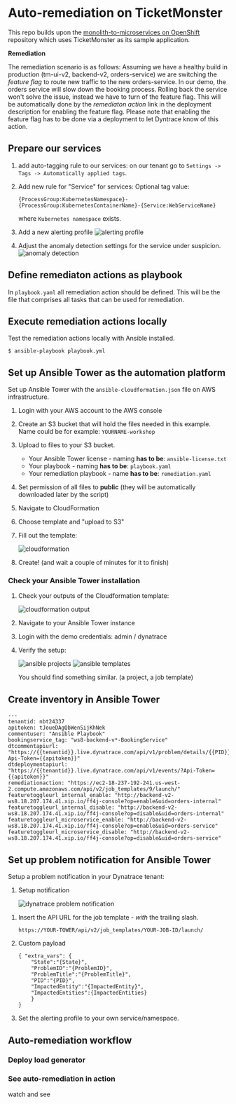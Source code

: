 # Auto-remediation on TicketMonster

This repo builds upon the [monolith-to-microservices on OpenShift](https://github.com/dynatrace-innovationlab/monolith-to-microservice-openshift/) repository which uses TicketMonster as its sample application.


**Remediation**

The remediation scenario is as follows: Assuming we have a healthy build in production (tm-ui-v2, backend-v2, orders-service) we are switching the *feature flag* to route new traffic to the new orders-service. In our demo, the orders service will slow down the booking process. Rolling back the service won't solve the issue, instead we have to turn of the feature flag. This will be automatically done by the *remediaton action* link in the deployment description for enabling the feature flag. Please note that enabling the feature flag has to be done via a deployment to let Dyntrace know of this action.


## Prepare our services

1. add auto-tagging rule to our services: on our tenant go to `Settings -> Tags -> Automatically applied tags`.
    
1. Add new rule for "Service" for services:
    Optional tag value:
    ```
    {ProcessGroup:KubernetesNamespace}-{ProcessGroup:KubernetesContainerName}-{Service:WebServiceName}
    ```
    where `Kubernetes namespace` exists.

1. Add a new alerting profile
    ![alerting profile](./assets/alerting-profile.png)

1. Adjust the anomaly detection settings for the service under suspicion. 
    ![anomaly detection](../assets/anomaly-detection.png)


## Define remediaton actions as playbook

In ```playbook.yaml``` all remediation action should be defined. This will be the file that comprises all tasks that can be used for remediation.

## Execute remediation actions locally

Test the remediation actions locally with Ansible installed.
```
$ ansible-playbook playbook.yml
```

## Set up Ansible Tower as the automation platform

Set up Ansible Tower with the `ansible-cloudformation.json` file on AWS infrastructure.

1. Login with your AWS account to the AWS console
1. Create an S3 bucket that will hold the files needed in this example. Name could be for example: `YOURNAME-workshop`
1. Upload to files to your S3 bucket.
    - Your Ansible Tower license - naming **has to be**: `ansible-license.txt`
    - Your playbook - naming **has to be**: `playbook.yaml`
    - Your remediation playbook - name **has to be**: `remediation.yaml`
1. Set permission of all files to **public** (they will be automatically downloaded later by the script)
1. Navigate to CloudFormation
1. Choose template and "upload to S3"
1. Fill out the template: 

    ![cloudformation](./assets/cloudformation-template.png)

1. Create! (and wait a couple of minutes for it to finish)

### Check your Ansible Tower installation

1. Check your outputs of the Cloudformation template:

    ![cloudformation output](./assets/cloudformation-outputs.png)

1. Navigate to your Ansible Tower instance
1. Login with the demo credentials: admin / dynatrace
1. Verify the setup:

    ![ansible projects](./assets/ansible-projects.png)
    ![ansible templates](./assets/ansible-templates.png)

    You should find something similar. (a project, a job template)

## Create inventory in Ansible Tower

```
---
tenantid: nbt24337
apitoken: tJoueDAgQbWenSijKhNek
commentuser: "Ansible Playbook"
bookingservice_tag: "ws8-backend-v*-BookingService"
dtcommentapiurl: "https://{{tenantid}}.live.dynatrace.com/api/v1/problem/details/{{PID}}/comments?Api-Token={{apitoken}}"
dtdeploymentapiurl: "https://{{tenantid}}.live.dynatrace.com/api/v1/events/?Api-Token={{apitoken}}"
remediationaction: "https://ec2-18-237-192-241.us-west-2.compute.amazonaws.com/api/v2/job_templates/9/launch/"
featuretoggleurl_internal_enable: "http://backend-v2-ws8.18.207.174.41.xip.io/ff4j-console?op=enable&uid=orders-internal"
featuretoggleurl_internal_disable: "http://backend-v2-ws8.18.207.174.41.xip.io/ff4j-console?op=disable&uid=orders-internal"
featuretoggleurl_microservice_enable: "http://backend-v2-ws8.18.207.174.41.xip.io/ff4j-console?op=enable&uid=orders-service"
featuretoggleurl_microservice_disable: "http://backend-v2-ws8.18.207.174.41.xip.io/ff4j-console?op=disable&uid=orders-service"
```


## Set up problem notification for Ansible Tower

Setup a problem notification in your Dynatrace tenant:

1. Setup notification

    ![dynatrace problem notification](./assets/dynatrace-problem-notification1.png)

<!--
1. Insert credentials and job template url (copy template url from the CloudFormation template outputs)

    ![dynatrace problem notification](./assets/dynatrace-problem-notification2.png)
-->
1. Insert the API URL for the job template - *with* the trailing slash.
    ```
    https://YOUR-TOWER/api/v2/job_templates/YOUR-JOB-ID/launch/
 
    ```

1. Custom payload
    ```
    { "extra_vars": {
        "State":"{State}",
        "ProblemID":"{ProblemID}",
        "ProblemTitle":"{ProblemTitle}",
        "PID":"{PID}",
        "ImpactedEntity":"{ImpactedEntity}",
        "ImpactedEntities":{ImpactedEntities}
        }
    }
    ```

1.  Set the alerting profile to your own service/namespace.

## Auto-remediation workflow



### Deploy load generator


### See auto-remediation in action

watch and see

